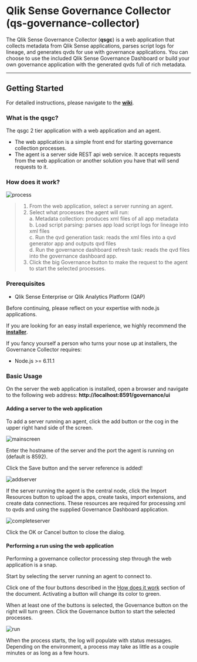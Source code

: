 # Qlik Sense Governance Collector (qs-governance-collector)

The Qlik Sense Governance Collector (**qsgc**) is a web application that collects metadata from Qlik Sense applications, parses script logs for lineage, and generates qvds for use with governance applications.  You can choose to use the included Qlik Sense Governance Dashboard or build your own governance application with the generated qvds full of rich metadata.

---

## Getting Started

For detailed instructions, please navigate to the **[wiki](https://github.com/eapowertools/qs-governance-collector/wiki)**.

### What is the qsgc?
The qsgc 2 tier application with a web application and an agent.
* The web application is a simple front end for starting governance collection processes.
* The agent is a server side REST api web service.  It accepts requests from the web application or another solution you have that will send requests to it.

### How does it work?
![process](https://eapowertools.s3.amazonaws.com/governance-collector/img/main/process.png)

> 1. From the web application, select a server running an agent.
> 2. Select what processes the agent will run:    
>   a. Metadata collection: produces xml files of all app metadata    
>   b. Load script parsing: parses app load script logs for lineage into xml files    
>   c. Run the qvd generation task: reads the xml files into a qvd generator app and outputs qvd files    
>   d. Run the governance dashboard refresh task: reads the qvd files into the governance dashboard app.    
> 3. Click the big Governance button to make the request to the agent to start the selected processes.


### Prerequisites

* Qlik Sense Enterprise or Qlik Analytics Platform (QAP)

Before continuing, please reflect on your expertise with node.js applications.

If you are looking for an easy install experience, we highly recommend the **[installer](https://s3.amazonaws.com/eapowertools/governance-collector/bin/qs-governance-collector.exe)**.

If you fancy yourself a person who turns your nose up at installers, the Governance Collector requires:

* Node.js >= 6.11.1



### Basic Usage

On the server the web application is installed, open a browser and navigate to the following web address: **http://localhost:8591/governance/ui**

#### Adding a server to the web application

To add a server running an agent, click the add button or the cog in the upper right hand side of the screen. 

![mainscreen](https://eapowertools.s3.amazonaws.com/governance-collector/img/webapp/mainscreen.png)

Enter the hostname of the server and the port the agent is running on (default is 8592).

Click the Save button and the server reference is added!

![addserver](https://eapowertools.s3.amazonaws.com/governance-collector/img/webapp/addserver.png)

If the server running the agent is the central node, click the Import Resources button to upload the apps, create tasks, import extensions, and create data connections.  These resources are required for processing xml to qvds and using the supplied Governance Dashboard application. 

![completeserver](https://eapowertools.s3.amazonaws.com/governance-collector/img/webapp/completeserver.png)

Click the OK or Cancel button to close the dialog.

#### Performing a run using the web application

Performing a governance collector processing step through the web application is a snap.

Start by selecting the server running an agent to connect to.

Click one of the four buttons described in the [How does it work](#how-does-it-work) section of the document.  Activating a button will change its color to green.

When at least one of the buttons is selected, the Governance button on the right will turn green.  Click the Governance button to start the selected processes.

![run](https://eapowertools.s3.amazonaws.com/governance-collector/img/webapp/run.png) 

When the process starts, the log will populate with status messages.  Depending on the environment, a process may take as little as a couple minutes or as long as a few hours.